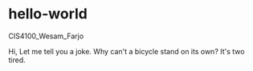 # hello-world
CIS4100_Wesam_Farjo

Hi,
Let me tell you a joke.
Why can't a bicycle stand on its own?
It's two tired.
